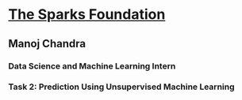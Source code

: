 # <a href = "https://www.thesparksfoundationsingapore.org/">The Sparks Foundation</a>
## Manoj Chandra
### Data Science and Machine Learning Intern
### Task 2: Prediction Using Unsupervised Machine Learning
